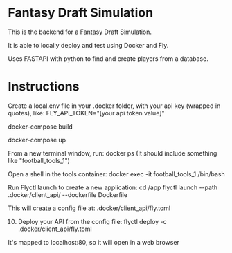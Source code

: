 # Fantasy Draft Simulation

This is the backend for a Fantasy Draft Simulation. 

It is able to locally deploy and test using Docker and Fly. 

Uses FASTAPI with python to find and create players from a database. 

# Instructions 

Create a local.env file in your .docker folder, with your api key (wrapped in quotes), like:
FLY_API_TOKEN="[your api token value]"

docker-compose build

docker-compose up

From a new terminal window, run:
docker ps
  (It should include something like "football_tools_1")

Open a shell in the tools container:
docker exec -it football_tools_1 /bin/bash

Run Flyctl launch to create a new application:
cd /app
flyctl launch --path .docker/client_api/ --dockerfile Dockerfile

This will create a config file at: .docker/client_api/fly.toml

10. Deploy your API from the config file:
flyctl deploy -c .docker/client_api/fly.toml

It's mapped to localhost:80, so it will open in a web browser
